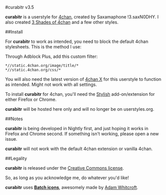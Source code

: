 #curabitr v3.5

__curabitr__ is a userstyle for [4chan](http://www.4chan.org), created by Saxamaphone !3.saxN0DHY. I also created [3 Shades of 4chan](http://userstyles.org/styles/23586/3-shades-of-4chan) and a few other styles.

##Install

For __curabitr__ to work as intended, you need to block the default 4chan stylesheets. This is the method I use:

Through Adblock Plus, add this custom filter:

```
*//static.4chan.org/image/title/*
*//static.4chan.org/css/*
```

You will also need the latest version of [4chan X](https://4chan-x.just-believe.in/) for this userstyle to function as intended. Might not work with all settings.

To install __curabitr__ for 4chan, you'll need the [Stylish](http://userstyles.org/stylish) add-on/extension for either Firefox or Chrome.

__curabitr__ will be hosted here only and will no longer be on userstyles.org.

##Notes

__curabitr__ is being developed in Nightly first, and just hoping it works in Firefox and Chrome second. If something isn't working, please open a new issue.

__curabitr__ will not work with the default 4chan extension or vanilla 4chan.

##Legality

__curabitr__ is released under the [Creative Commons license](http://creativecommons.org/licenses/by/3.0/).

So, as long as you acknowledge me, do whatever you'd like!

__curabitr__ uses __[Batch icons](http://adamwhitcroft.com/batch/)__, awesomely made by [Adam Whitcroft](https://twitter.com/adamwhitcroft).
